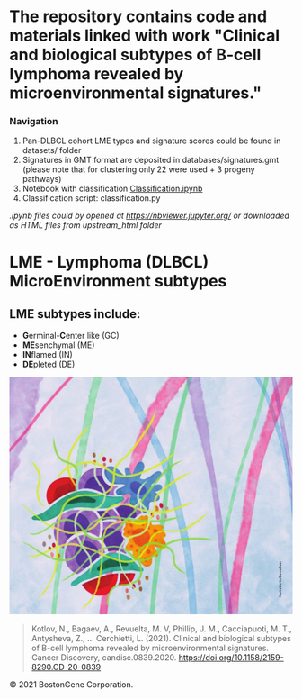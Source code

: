 # The repository contains code and materials linked with work "Clinical and biological subtypes of B-cell lymphoma revealed by microenvironmental signatures."

### Navigation


1. Pan-DLBCL cohort LME types and signature scores could be found in datasets/ folder
1. Signatures in GMT format are deposited in databases/signatures.gmt (please note that for clustering only 22 were used + 3 progeny pathways)
1. Notebook with classification <a href="https://nbviewer.jupyter.org/github/BostonGene/LME/blob/master/classification.ipynb">Classification.ipynb</a>
1. Classification script: classification.py

_.ipynb files could by opened at https://nbviewer.jupyter.org/ or downloaded as HTML files from upstream_html folder_

# LME - Lymphoma (DLBCL) MicroEnvironment subtypes

## LME subtypes include:

* **G**erminal-**C**enter like (GC)
* **ME**senchymal (ME)
* **IN**flamed (IN)
* **DE**pleted (DE)

![Graphical abstract](img/back.png?raw=true "Molecular Functional Portrait")

> Kotlov, N., Bagaev, A., Revuelta, M. V, Phillip, J. M., Cacciapuoti, M. T., Antysheva, Z., … Cerchietti, L. (2021). 
Clinical and biological subtypes of B-cell lymphoma revealed by microenvironmental signatures. Cancer Discovery, candisc.0839.2020. https://doi.org/10.1158/2159-8290.CD-20-0839

© 2021 BostonGene Corporation.